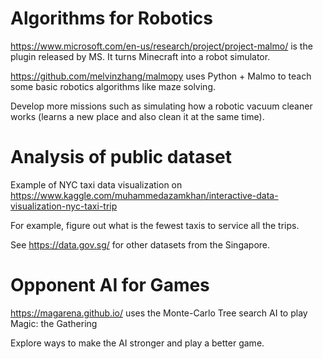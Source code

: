 # Algorithms for Robotics

https://www.microsoft.com/en-us/research/project/project-malmo/ is the plugin released by MS. It turns Minecraft into a robot simulator.

https://github.com/melvinzhang/malmopy uses Python + Malmo to teach some basic robotics algorithms like maze
solving. 

Develop more missions such as simulating how a robotic vacuum cleaner works (learns a new place and also clean it at the same time).

# Analysis of public dataset

Example of NYC taxi data visualization on https://www.kaggle.com/muhammedazamkhan/interactive-data-visualization-nyc-taxi-trip

For example, figure out what is the fewest taxis to service all the trips.

See https://data.gov.sg/ for other datasets from the Singapore. 

# Opponent AI for Games

https://magarena.github.io/ uses the Monte-Carlo Tree search AI to play Magic: the Gathering

Explore ways to make the AI stronger and play a better game.
